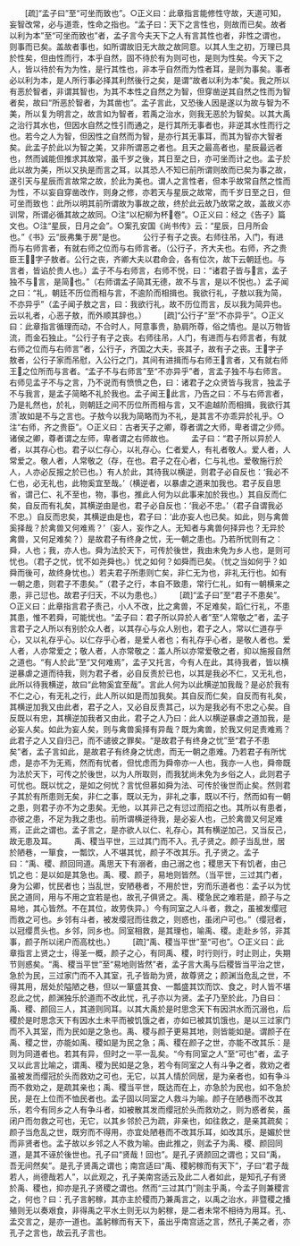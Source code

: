 <!-- { "loadSidebar": true } -->
　　[疏]“孟子曰”至“可坐而致也”。○正义曰：此章指言能修性守故，天道可知，妄智改常，必与道乖，性命之指也。“孟子曰：天下之言性也，则故而已矣。故者以利为本”至“可坐而致也”者，孟子言今夫天下之人有言其性也者，非性之谓也，则事而已矣。盖故者事也，如所谓故旧无大故之故同意。以其人生之初，万理已具於性矣，但由性而行，本乎自然，固不待於有为则可也，是则为性矣。今天下之人，皆以待於有为为性，是行其性也，非本乎自然而为性者耳，是则为事矣。事者必以利为本，是人所行事必择其利然後行之矣，是谓“故者以利为本”矣。我之所以有恶於智者，非谓其智也，为其不本性之自然之为智，但穿凿逆其自然之性而为智者矣，故曰“所恶於智者，为其凿也”。孟子言此，又恐後人因是遂以为故与智为不美，所以复为明言之，故言如为智者，若禹之治水，则我无恶於为智矣。以其大禹之治行其水也，但因水自然之性引而通之，是行其所无事者也，非逆其水性而行之也。若今之人为智，但因性之自然而为智，是亦行其无事耳，而其为智亦大智者矣。此孟子於此以为智之美，又非所谓恶之者也。且天之最高者也，星辰最远者也，然而诚能但推求其故常，虽千岁之後，其日至之日，亦可坐而计之也。孟子於此以故为美，所以又执是而言之耳，以其恐人不知已前所谓则故而已矣为事之故，遂引天与星辰而言故常之故，於此为美也。谓人之言性者，但本乎故常自然之性而为性，不以妄自穿凿改作，则身之修，亦若天与星辰之故常，而千岁日至之日，但可坐而致也：此所以明其前所谓故为事故之故，终於此云故乃故常之故，盖故义亦训常，所谓必循其故之故同。○注“以杞柳为杯卷”。○正义曰：经之《告子》篇文也。○注“星辰，日月之会”。○案孔安国《尚书传》云：“星辰，日月所会也。”《书》云“辰弗集于房”是也。
　　公行子有子之丧。右师往吊，入门，有进而与右师言者，有就右师之位而与右师言者。（公行子，齐大夫也。右师，齐之贵臣王，字子敖者。公行之丧，齐卿大夫以君命会，各有位次，故下云朝廷也。与言者，皆谄於贵人也。）孟子不与右师言，右师不悦，曰：“诸君子皆与言，孟子独不与言，是简也。”（右师谓孟子简其无德，故不与言，是以不悦也。）孟子闻之曰：“礼，朝廷不历位而相与言，不逾阶而相揖也。我欲行礼，子敖以我为简，不亦异乎”（孟子闻子敖之言，曰：我欲行礼，故不历位而言，反以我为简异也。云以礼者，心恶子敖，而外顺其辞也。）
　　[疏]“公行子”至“不亦异乎”。○正义曰：此章指言循理而动，不合时人，阿意事贵，胁肩所尊，俗之情也。是以万物皆流，而金石独止。“公行子有子之丧。右师往吊，人门，有进而与右师言者，有就右师之位而与右师言”者，公行子，齐国之大夫，丧其子，故有子之丧。王字子敖者，公行子家而吊慰，入公行之门，其间有进揖而与右师王言者，又有就右师王之位所而与言者。“孟子不与右师言”至“不亦异乎”者，言孟子独不与右师言。右师见孟子不与之言，乃不说而有愤愤之色，曰：诸君子之众贤皆与我言，独孟子不与我言，是孟子简略不礼於我也。孟子闻王此言，乃告之曰：不与右师言者，乃是礼然也，於礼，则朝廷之间不历位所而相与言，又不逾越阶而相揖，我欲行其溃故如是不与之言也。子敖今以我为简略而为不礼，是其言不亦乖异於礼乎。○注“右师，齐之贵臣”。○正义曰：古者天子之卿，尊者谓之大师，卑者谓之少师。诸侯之卿，尊者谓之左师，卑者谓之右师故也。
　　孟子曰：“君子所以异於人者，以其存心也。君子以仁存心，以礼存心。仁者爱人，有礼者敬人。爱人者，人常爱之。敬人者，人常敬之（存，在也。君子之在心者，仁与礼也。爱敬施行於人，人亦必反报之於已也。）有人於此，其待我以横逆，则君子必自反也：‘我必不仁也，必无礼也，此物奚宜至哉。’（横逆者，以暴虐之道来加我也。君子反自思省，谓己仁、礼不至也，物，事也，推此人何为以此事来加於我也。）其自反而仁矣，自反而有礼矣，其横逆由是也，君子必自反也：‘我必不忠。’（君子自谓我必不忠。）自反而忠矣，其横逆由是也，君子曰：‘此亦妄人也已矣。如此，则与禽兽奚择哉？於禽兽又何难焉？’（妄人，妄作之人。无知者与禽兽何择异也？无异於禽兽，又何足难矣？）是故君子有终身之忧，无一朝之患也。乃若所忧则有之：舜，人也；我，亦人也。舜为法於天下，可传於後世，我由未免为乡人也，是则可忧也。（君子之忧，忧不如尧舜也。）忧之如何？如舜而已矣。（忧之当如何乎？如舜而後可，故终身忧也。）若夫君子所患则亡矣，非仁无为也，非礼无行也。如有一朝之患，则君子不患矣。”（君子之行，本自不致患，常行仁礼，如有一朝横来之患，非己愆也。故君子归天，不以为患也。）
　　[疏]“孟子曰”至“君子不患矣”。○正义曰：此章指言君子责己，小人不改，比之禽兽，不足难矣，蹈仁行礼，不患其患，惟不若舜，可能忧也。“孟子曰：君子所以异於人者”至“人常敬之”者，孟子言君子之人所以有别於众人者，以其存心与众人别也，君子之人，常以仁道存乎心，又以礼存乎心。以仁存乎心者，是爱人者也；有礼存乎心者，是敬人者也。爱人者，人亦常爱之；敬人者，人亦常敬之：盖人所以亦常爱敬之者，抑以施报自然之道也。“有人於此”至“又何难焉”，孟子又托言，今有人在此，其待我者，皆以横逆暴虐之道而待我，则为君子者，必自反责於已也，以其是我必不仁，又无礼也，此所以待我横逆，故曰“此物奚宜至哉”。言此人何为以此横逆加我哉？是必於我有不仁之心，有无礼之行，此人所以如是而加我矣。其自反而仁矣，自反而有礼矣，其横逆加我又由此者，君子之人，又必自反责其己，以为是我必有不忠之心矣。自反既以有忠，其横逆加我者又由此，君子之人乃曰：此人以横逆暴虐之道加我，是必妄人矣。如此为妄人矣，则与禽兽奚择有异哉？既为禽兽，於我又何足责难焉？此君子之人又自归己，而不谴彼之罪矣。“是故君子有终身之忧”至“君子不患矣”者，孟子言如此，是故君子有终身之忧虑，而无一朝之患难。乃若君子有所忧虑，是亦不为无焉，然而有忧者，但忧虑而为舜帝亦一人也，我亦一人也，舜帝既为法於天下，可传之於後世，以为人所取则，而我犹尚未免为乡俗之人，此则君子可忧也。既以忧之，是如之何忧？言忧但慕如舜为法、可传於後世而止矣。然则君子其於有所患则无矣，非仁之事，既以无为，非礼之事，既以不行，然而如有一朝之患，则君子亦不为之患矣。无他，以其非己之有愆过而招之也。其所以有患者，亦彼之患，不足为我之患也。前所谓横逆待我，是必妄人也，己於禽兽又何足难焉，正此之谓也。孟子言之，是亦欲人以仁、礼存心，其有横逆加己，又当反己，故无患及耳。
　　禹、稷当平世，三过其门而不入。孔子贤之。颜子当乱世，居於陋巷，一箪食，一瓢饮，人不堪其忧，颜子不改其乐。孔子贤之。孟子曰：“禹、稷、颜回同道。禹思天下有溺者，由己溺之也；稷思天下有饥者，由己饥之也：是以如是其急也。禹、稷、颜子，易地则皆然。（当平世，三过其门者，身为公卿，忧民者也；当乱世，安陋巷者，不用於世，穷而乐道者也：孟子以为忧民之道同，用与不用之宜若是也，故孔子俱贤之。禹、稷急民之难若是，颜子与之易地，其心皆然。不在其位，故劳佚异。）今有同室之人斗者，救之，虽被发缨冠而救之可也。乡邻有斗者，被发缨冠而往救之，则惑也，虽闭户可也。”（缨冠者，以冠缨贯头也。乡邻，同乡也。同室相救，是其理也，喻禹、稷。走赴乡邻，非其事，颜子所以闭户而高枕也。）
　　[疏]“禹、稷当平世”至“可也”。○正义曰：此章指言上贤之士，得圣一概，颜子之心，有同禹、稷，时行则行，时止则止，失期节则惑矣。“禹、稷当平世”至“易地则皆然”者，孟子言大禹与后稷皆当平治之世，急於为民，三过家门而不入其室，孔子皆助为贤，故尊贤之；颜渊当危乱之世，不得其用，居处於隘陋之巷，但以一箪盛其食、一瓢盛其饮而饮、食之，时人皆不堪忍此之忧，颜渊独乐於道而不改此忧，孔子亦以为贤。孟子乃至於此，乃自曰：禹、稷、颜回三人，其道则同耳。以其大禹於是时思念天下有因洪水而沉溺也，后稷於是时思念天下有因水土未平而被饥饿之者，亦如已被其饥饿也，是以三过家门而不入其室，而为民如是之急也。禹、稷与颜子更易其地，则皆能如是。谓颜子在禹、稷之世，亦能如禹、稷如是为民之急；禹、稷在颜子之世，亦能不改其乐：是则为同道者也。若其有异，但时之一平一乱矣。“今有同室之人”至“可也”者，孟子又以此言比喻之，谓禹、稷为民如是之急，若今有同室之人有斗争之者，救劝之者虽被发而缨冠於头而救劝之可也，无它，以其人情於同居，是为亲者也，如有争斗而不救劝之，是疏其亲也；禹、稷当平世，既达而在上，亦急於为民也，如不急於民，是在上位而不恤民者也。孟子固以同室之人救斗为喻。颜子在陋巷而不改其乐，若今有同乡之人有争斗者，如被散其发而缨冠於头而救劝之，则为惑者矣，虽闭户而勿救之可也，无它，以其乡邻於己为疏，非亲也，如往救之，是亲其疏矣；颜子当危乱之世，既穷而不得用，亦宜处陋巷而不改其乐耳，如改其乐，是媚於世而非贤者也。孟子故以乡邻之人不救为喻。由此推之，则孟子为禹、稷、颜回同道，是其不诬於後世也。孔子曰“贤哉！回也”。是孔子贤颜回之谓也；又曰“禹，吾无间然矣”。是孔子贤禹之谓也；南宫适曰“禹、稷躬稼而有天下”，子曰“君子哉若人，尚德哉若人”，以此观之，孔子美南宫适云及此二人者如此，是知孔子有贤於禹、稷也，抑亦是孔子贤稷之谓也。然而“三过其门”则主乎禹，今孟子则兼稷言之，何也？曰：孔子言躬稼，其亦主於稷而乃兼禹言之，以禹之治水，非暨稷之播殖则无以奏艰食，非得禹之平水土则无以为躬稼，是二者未常不相待为用耳。孔、孟交言之，是亦一道也。盖躬稼而有天下，虽出乎南宫适之言，然孔子美之者，亦孔子之言也，故云孔子言也。
